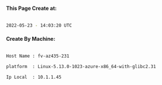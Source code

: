 
   
#### This Page Create at:

```bash

2022-05-23 - 14:03:20 UTC

```

#### Create By Machine:

```bash

Host Name : fv-az435-231

platform  : Linux-5.13.0-1023-azure-x86_64-with-glibc2.31

Ip Local  : 10.1.1.45

```

